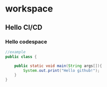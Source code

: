 # workspace

## Hello CI/CD

### Hello codespace

```java
//example
public class {

    public static void main(String args[]){
        System.out.print("Hello github!");
    }
}

```

